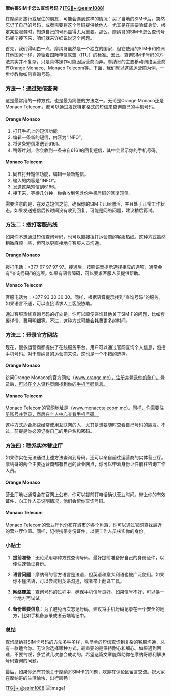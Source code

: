 **摩纳哥SIM卡怎么查询号码？[[TG💪+ @esim1088](https://t.me/s/esim1088)]**

在摩纳哥旅行或居住的朋友，可能会遇到这样的情况：买了当地的SIM卡后，突然忘记了自己的号码，或者需要将这个号码提供给他人。尤其是在需要验证身份、绑定某些服务时，知道自己的号码显得尤为重要。那么，摩纳哥的SIM卡怎么查询号码呢？接下来，咱们就来详细说说这个问题。

首先，我们得明白一点，摩纳哥虽然是一个独立的国家，但它使用的SIM卡和欧洲其他国家一样，遵循着国际电信联盟（ITU）的标准。因此，查询SIM卡号码的方法其实并不复杂，只是具体操作可能因运营商而异。摩纳哥的主要移动网络运营商有Orange Monaco、Monaco Telecom等。下面，我们就以这些运营商为例，一步步教你如何查询号码。

### 方法一：通过短信查询

这是最常用的一种方式，也是最为简便的方法之一。无论是Orange Monaco还是Monaco Telecom，都可以通过发送特定格式的短信来查询自己的手机号码。

#### Orange Monaco
1. 打开手机上的短信功能。
2. 编辑一条新的短信，内容为“INFO”。
3. 将这条短信发送到6161。
4. 稍等片刻，你会收到一条来自6161的回复短信，其中会显示你的手机号码。

#### Monaco Telecom
1. 同样打开短信功能，编辑一条新短信。
2. 输入的内容是“INFO”。
3. 发送这条短信到6166。
4. 接下来，等待几分钟，你会收到包含你手机号码的回复短信。

需要注意的是，在发送短信之前，确保你的SIM卡已经激活，并且处于正常工作状态。如果发送短信后长时间没有收到回复，可能是网络问题，建议稍后再试。

### 方法二：拨打客服热线

如果你不想通过短信查询号码，也可以直接拨打运营商的客服热线。这种方式虽然稍微麻烦一些，但可以更直接地与客服人员沟通。

#### Orange Monaco
拨打电话：+377 97 97 97 97。接通后，按照语音提示选择相应的选项，通常会有“查询号码”的选项。如果有语言障碍，可以要求客服人员提供帮助。

#### Monaco Telecom
客服电话为：+377 93 30 30 30。同样，根据语音提示找到“查询号码”的服务。如果语言不通，可以直接请求人工客服协助。

通过客服热线查询号码的好处是，你可以顺便咨询其他关于SIM卡的问题，比如套餐详情、费用明细等。不过，这种方式可能会耗费更多的时间。

### 方法三：登录官方网站

现在，很多运营商都提供了在线服务平台，用户可以通过官网查询个人信息，包括手机号码。对于摩纳哥的运营商来说，这也是一个不错的选择。

#### Orange Monaco
访问Orange Monaco的官方网站（www.orange.mc），注册并登录你的账户。登录后，可以在个人资料页面找到你的手机号码信息。

#### Monaco Telecom
Monaco Telecom的官网地址是（www.monacotelecom.mc）。同样，你需要注册账号并登录，然后在个人中心查看手机号码。

这种方式适合那些经常使用互联网的人，尤其是想要随时查看自己号码的朋友。不过，前提是你必须记得自己的用户名和密码。

### 方法四：联系实体营业厅

如果你实在无法通过上述方法查询到号码，还可以亲自前往运营商的实体营业厅。摩纳哥的两个主要运营商都有自己的营业网点，你可以带着身份证件前往咨询工作人员。

#### Orange Monaco
营业厅地址通常会在官网上公布，你可以提前打电话确认营业时间。带上你的有效证件，向工作人员说明情况，他们会帮你查询号码。

#### Monaco Telecom
Monaco Telecom的营业厅也分布在城市的各个角落，你可以通过官网查找最近的营业厅位置。同样，记得携带身份证件，以便工作人员核实你的身份。

### 小贴士

1. **提前准备**：无论采用哪种方式查询号码，最好提前准备好自己的身份证件，以便快速验证身份。
   
2. **语言问题**：摩纳哥的官方语言是法语，但英语和意大利语也被广泛使用。如果你不懂法语，可以尝试用英语沟通，或者带上翻译工具。

3. **网络覆盖**：查询号码的过程中，确保手机信号良好。如果信号不好，可以换一个地方再试试。

4. **备份重要信息**：为了避免再次忘记号码，建议将手机号码记录在一个安全的地方，比如手机备忘录或者云端笔记中。

### 总结

查询摩纳哥SIM卡号码的方法多种多样，从简单的短信查询到复杂的客服沟通，总有一款适合你。无论你选择哪种方式，最重要的是保持耐心和细心。如果遇到困难，不要气馁，多尝试几次总会成功的。希望这篇文章能帮助你在摩纳哥顺利解决号码查询的问题。

最后，如果你还有其他关于摩纳哥SIM卡的问题，欢迎在评论区留言交流。祝大家在摩纳哥的生活愉快，出行顺畅！

[[TG💪+ @esim1088](https://t.me/s/esim1088) ![Image](https://i.postimg.cc/4NQfJmqS/Snipaste-2025-05-13-00-14-12.png)]